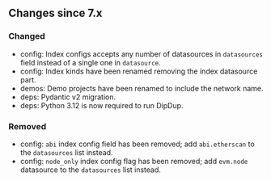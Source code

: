 <!-- markdownlint-disable first-line-h1 -->
## Changes since 7.x

### Changed

- config: Index configs accepts any number of datasources in `datasources` field instead of a single one in `datasource`.
- config: Index kinds have been renamed removing the index datasource part.
- demos: Demo projects have been renamed to include the network name.
- deps: Pydantic v2 migration.
- deps: Python 3.12 is now required to run DipDup.

### Removed

- config: `abi` index config field has been removed; add `abi.etherscan` to the `datasources` list instead.
- config: `node_only` index config flag has been removed; add `evm.node` datasource to the `datasources` list instead.
